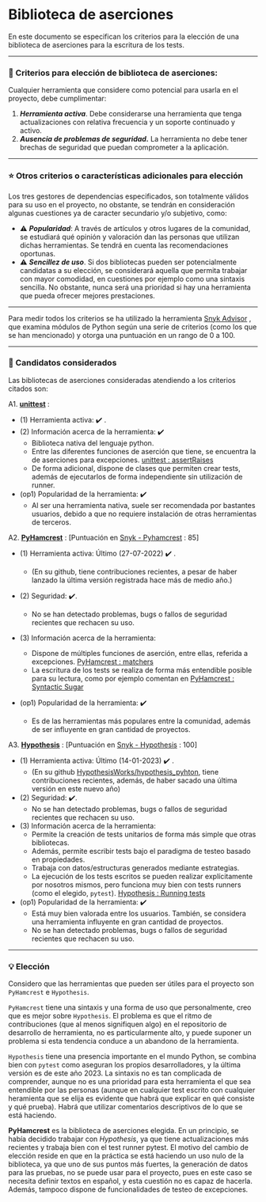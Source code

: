 # Biblioteca de aserciones

En este documento se especifican los criterios para la elección de una biblioteca de aserciones para la escritura de los tests.

****

### :page_with_curl: Criterios para elección de biblioteca de aserciones:

Cualquier herramienta que considere como potencial para usarla en el proyecto, debe cumplimentar:

1. ***Herramienta activa***. Debe considerarse una herramienta que tenga actualizaciones con relativa frecuencia y un soporte continuado y activo.
2. ***Ausencia de problemas de seguridad.*** La herramienta no debe tener brechas de seguridad que puedan comprometer a la aplicación.

****

### :star: Otros criterios o características adicionales para elección

Los tres gestores de dependencias especificados, son totalmente válidos para su uso en el proyecto, no obstante, se tendrán en consideración algunas cuestiones ya de caracter secundario y/o subjetivo, como:

* :warning: ***Popularidad***: A través de artículos y otros lugares de la comunidad, se estudiará qué opinión y valoración dan las personas que utilizan dichas herramientas. Se tendrá en cuenta las recomendaciones oportunas.
* :warning: ***Sencillez de uso***. Si dos bibliotecas pueden ser potencialmente candidatas a su elección, se considerará aquella que permita trabajar con mayor comodidad, en cuestiones por ejemplo como una sintaxis sencilla. No obstante, nunca será una prioridad si hay una herramienta que pueda ofrecer mejores prestaciones.

****

Para medir todos los criterios se ha utilizado la herramienta [Snyk Advisor](https://snyk.io/advisor/python/) , que examina módulos de Python según una serie de criterios (como los que se han mencionado) y otorga una puntuación en un rango de 0 a 100.

****

### :dart: Candidatos considerados

Las bibliotecas de aserciones consideradas atendiendo a los criterios citados son:

A1. **[unittest](https://docs.python.org/3/library/unittest.html)** : 
* (1) Herramienta activa: :heavy_check_mark: . 
* (2) Información acerca de la herramienta: :heavy_check_mark: 
  * Biblioteca nativa del lenguaje python.
  * Entre las diferentes funciones de aserción que tiene, se encuentra la de aserciones para excepciones. [unittest : assertRaises](https://docs.python.org/3/library/unittest.html#unittest.TestCase.assertRaises)
  * De forma adicional, dispone de clases que permiten crear tests, además de ejecutarlos de forma independiente sin utilización de runner.
* (op1) Popularidad de la herramienta: :heavy_check_mark: 
  * Al ser una herramienta nativa, suele ser recomendada por bastantes usuarios, debido a que no requiere instalación de otras herramientas de terceros.

A2. **[PyHamcrest](https://github.com/hamcrest/PyHamcrest)** : [Puntuación en [Snyk - Pyhamcrest](https://snyk.io/advisor/python/pyhamcrest) : 85]
* (1) Herramienta activa: Último  (27-07-2022) :heavy_check_mark: . 
  * (En su github, tiene contribuciones recientes, a pesar de haber lanzado la última versión registrada hace más de medio año.)
* (2) Seguridad: :heavy_check_mark:.
  * No se han detectado problemas, bugs o fallos de seguridad recientes que rechacen su uso.

* (3) Información acerca de la herramienta:
  * Dispone de múltiples funciones de aserción, entre ellas, referida a excepciones. [PyHamcrest : matchers](https://github.com/hamcrest/PyHamcrest#predefined-matchers)
  * La escritura de los tests se realiza de forma más entendible posible para su lectura, como por ejemplo comentan en [PyHamcrest : Syntactic Sugar](https://github.com/hamcrest/PyHamcrest#syntactic-sugar)
* (op1) Popularidad de la herramienta: :heavy_check_mark: 
  * Es de las herramientas más populares entre la comunidad, además de ser influyente en gran cantidad de proyectos.

A3. **[Hypothesis](https://hypothesis.readthedocs.io/en/latest/)** : [Puntuación en [Snyk - Hypothesis](https://snyk.io/advisor/python/hypothesis) : 100]
* (1) Herramienta activa: Último  (14-01-2023) :heavy_check_mark: . 
  * (En su github [HypothesisWorks/hypothesis_pyhton](https://github.com/HypothesisWorks/hypothesis/tree/master/hypothesis-python), tiene contribuciones recientes, además, de haber sacado una última versión en este nuevo año)
* (2) Seguridad: :heavy_check_mark:.
  * No se han detectado problemas, bugs o fallos de seguridad recientes que rechacen su uso.
* (3) Información acerca de la herramienta:
  * Permite la creación de tests unitarios de forma más simple que otras bibliotecas.
  * Además, permite escribir tests bajo el paradigma de testeo basado en propiedades.
  * Trabaja con datos/estructuras generados mediante estrategias.
  * La ejecución de los tests escritos se pueden realizar explícitamente por nosotros mismos, pero funciona muy bien con tests runners (como el elegido, `pytest`). [Hypothesis : Running tests](https://hypothesis.readthedocs.io/en/latest/quickstart.html#running-tests)
* (op1) Popularidad de la herramienta: :heavy_check_mark: 
  * Está muy bien valorada entre los usuarios. También, se considera una herramienta influyente en gran cantidad de proyectos.
  * No se han detectado problemas, bugs o fallos de seguridad recientes que rechacen su uso.

****

### :bulb: Elección

Considero que las herramientas que pueden ser útiles para el proyecto son `PyHamcrest` e `Hypothesis`. 

`PyHamcrest` tiene una sintaxis y una forma de uso que personalmente, creo que es mejor sobre `Hypothesis`. El problema es que el ritmo de contribuciones (que al menos signifiquen algo) en el repositorio de desarrollo de herramienta, no es particularmente alto, y puede suponer un problema si esta tendencia conduce a un abandono de la herramienta.

`Hypothesis` tiene una presencia importante en el mundo Python, se combina bien con `pytest` como aseguran los propios desarrolladores, y la última versión es de este año 2023. La sintaxis no es tan complicada de comprender, aunque no es una prioridad para esta herramienta el que sea entendible por las personas (aunque en cualquier test escrito con cualquier heramienta que se elija es evidente que habrá que explicar en qué consiste y qué prueba). Habrá que utilizar comentarios descriptivos de lo que se está haciendo.



**PyHamcrest**  es la biblioteca de aserciones elegida. En un principio, se había decidido trabajar con *Hypothesis*, ya que tiene actualizaciones más recientes y trabaja bien con el test runner pytest. El motivo del cambio de elección reside en que en la práctica se está haciendo un uso nulo de la biblioteca, ya que uno de sus puntos más fuertes, la generación de datos para las pruebas, no se puede usar para el proyecto, pues en este caso se necesita definir textos en español, y esta cuestión no es capaz de hacerla. Además, tampoco dispone de funcionalidades de testeo de excepciones.

